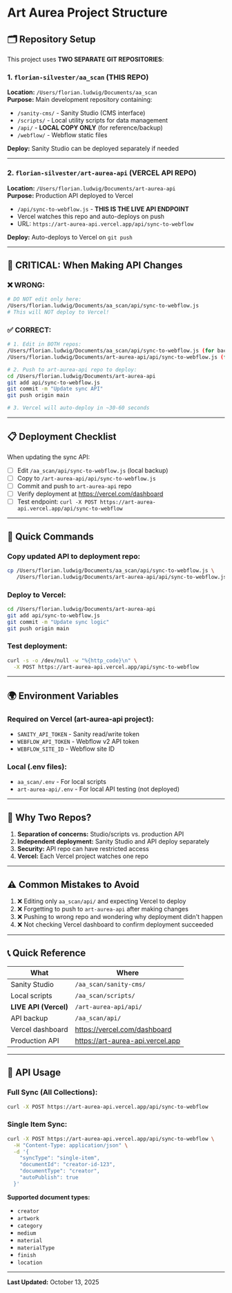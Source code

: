 # Art Aurea Project Structure

## 🗂️ Repository Setup

This project uses **TWO SEPARATE GIT REPOSITORIES**:

### 1. `florian-silvester/aa_scan` (THIS REPO)
**Location:** `/Users/florian.ludwig/Documents/aa_scan`  
**Purpose:** Main development repository containing:
- `/sanity-cms/` - Sanity Studio (CMS interface)
- `/scripts/` - Local utility scripts for data management
- `/api/` - **LOCAL COPY ONLY** (for reference/backup)
- `/webflow/` - Webflow static files

**Deploy:** Sanity Studio can be deployed separately if needed

---

### 2. `florian-silvester/art-aurea-api` (VERCEL API REPO)
**Location:** `/Users/florian.ludwig/Documents/art-aurea-api`  
**Purpose:** Production API deployed to Vercel
- `/api/sync-to-webflow.js` - **THIS IS THE LIVE API ENDPOINT**
- Vercel watches this repo and auto-deploys on push
- URL: `https://art-aurea-api.vercel.app/api/sync-to-webflow`

**Deploy:** Auto-deploys to Vercel on `git push`

---

## 🚨 CRITICAL: When Making API Changes

### ❌ WRONG:
```bash
# DO NOT edit only here:
/Users/florian.ludwig/Documents/aa_scan/api/sync-to-webflow.js
# This will NOT deploy to Vercel!
```

### ✅ CORRECT:
```bash
# 1. Edit in BOTH repos:
/Users/florian.ludwig/Documents/aa_scan/api/sync-to-webflow.js (for backup)
/Users/florian.ludwig/Documents/art-aurea-api/api/sync-to-webflow.js (for deployment)

# 2. Push to art-aurea-api repo to deploy:
cd /Users/florian.ludwig/Documents/art-aurea-api
git add api/sync-to-webflow.js
git commit -m "Update sync API"
git push origin main

# 3. Vercel will auto-deploy in ~30-60 seconds
```

---

## 📋 Deployment Checklist

When updating the sync API:

- [ ] Edit `/aa_scan/api/sync-to-webflow.js` (local backup)
- [ ] Copy to `/art-aurea-api/api/sync-to-webflow.js`
- [ ] Commit and push to `art-aurea-api` repo
- [ ] Verify deployment at https://vercel.com/dashboard
- [ ] Test endpoint: `curl -X POST https://art-aurea-api.vercel.app/api/sync-to-webflow`

---

## 🔗 Quick Commands

### Copy updated API to deployment repo:
```bash
cp /Users/florian.ludwig/Documents/aa_scan/api/sync-to-webflow.js \
   /Users/florian.ludwig/Documents/art-aurea-api/api/sync-to-webflow.js
```

### Deploy to Vercel:
```bash
cd /Users/florian.ludwig/Documents/art-aurea-api
git add api/sync-to-webflow.js
git commit -m "Update sync logic"
git push origin main
```

### Test deployment:
```bash
curl -s -o /dev/null -w "%{http_code}\n" \
  -X POST https://art-aurea-api.vercel.app/api/sync-to-webflow
```

---

## 🌍 Environment Variables

### Required on Vercel (art-aurea-api project):
- `SANITY_API_TOKEN` - Sanity read/write token
- `WEBFLOW_API_TOKEN` - Webflow v2 API token
- `WEBFLOW_SITE_ID` - Webflow site ID

### Local (.env files):
- `aa_scan/.env` - For local scripts
- `art-aurea-api/.env` - For local API testing (not deployed)

---

## 🎯 Why Two Repos?

1. **Separation of concerns:** Studio/scripts vs. production API
2. **Independent deployment:** Sanity Studio and API deploy separately
3. **Security:** API repo can have restricted access
4. **Vercel:** Each Vercel project watches one repo

---

## ⚠️ Common Mistakes to Avoid

1. ❌ Editing only `aa_scan/api/` and expecting Vercel to deploy
2. ❌ Forgetting to push to `art-aurea-api` after making changes
3. ❌ Pushing to wrong repo and wondering why deployment didn't happen
4. ❌ Not checking Vercel dashboard to confirm deployment succeeded

---

## 📞 Quick Reference

| What | Where |
|------|-------|
| Sanity Studio | `/aa_scan/sanity-cms/` |
| Local scripts | `/aa_scan/scripts/` |
| **LIVE API (Vercel)** | `/art-aurea-api/api/` |
| API backup | `/aa_scan/api/` |
| Vercel dashboard | https://vercel.com/dashboard |
| Production API | https://art-aurea-api.vercel.app |

---

## 🎯 API Usage

### Full Sync (All Collections):
```bash
curl -X POST https://art-aurea-api.vercel.app/api/sync-to-webflow
```

### Single Item Sync:
```bash
curl -X POST https://art-aurea-api.vercel.app/api/sync-to-webflow \
  -H "Content-Type: application/json" \
  -d '{
    "syncType": "single-item",
    "documentId": "creator-id-123",
    "documentType": "creator",
    "autoPublish": true
  }'
```

**Supported document types:**
- `creator`
- `artwork`  
- `category`
- `medium`
- `material`
- `materialType`
- `finish`
- `location`

---

**Last Updated:** October 13, 2025

